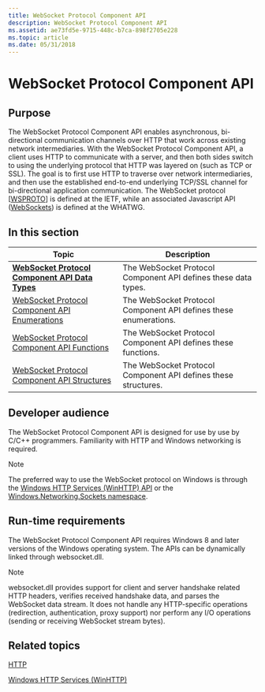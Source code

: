 ```yaml
---
title: WebSocket Protocol Component API
description: WebSocket Protocol Component API
ms.assetid: ae73fd5e-9715-448c-b7ca-898f2705e228
ms.topic: article
ms.date: 05/31/2018
---
```


# WebSocket Protocol Component API

## Purpose

The WebSocket Protocol Component API enables asynchronous, bi-directional communication channels over HTTP that work across existing network intermediaries. With the WebSocket Protocol Component API, a client uses HTTP to communicate with a server, and then both sides switch to using the underlying protocol that HTTP was layered on (such as TCP or SSL). The goal is to first use HTTP to traverse over network intermediaries, and then use the established end-to-end underlying TCP/SSL channel for bi-directional application communication. The WebSocket protocol \[[WSPROTO](https://tools.ietf.org/html/rfc6455)\] is defined at the IETF, while an associated Javascript API ([WebSockets](https://websockets.spec.whatwg.org//)) is defined at the WHATWG.

## In this section



| Topic                                                                                                          | Description                                                                 |
|----------------------------------------------------------------------------------------------------------------|-----------------------------------------------------------------------------|
| [**WebSocket Protocol Component API Data Types**](web-socket-protocol-component-api-data-types.md)<br/> | The WebSocket Protocol Component API defines these data types.<br/>   |
| [WebSocket Protocol Component API Enumerations](web-socket-protocol-component-api-enumerations.md)<br/> | The WebSocket Protocol Component API defines these enumerations.<br/> |
| [WebSocket Protocol Component API Functions](web-socket-protocol-component-api-functions.md)<br/>       | The WebSocket Protocol Component API defines these functions.<br/>    |
| [WebSocket Protocol Component API Structures](web-socket-protocol-component-api-structures.md)<br/>     | The WebSocket Protocol Component API defines these structures.<br/>   |



 

## Developer audience

The WebSocket Protocol Component API is designed for use by use by C/C++ programmers. Familiarity with HTTP and Windows networking is required.

> [!Note]  
> The preferred way to use the WebSocket protocol on Windows is through the [Windows HTTP Services (WinHTTP) API](/windows/desktop/WinHttp/winhttp-start-page) or the [Windows.Networking.Sockets namespace](/uwp/api/Windows.Networking.Sockets).

 

## Run-time requirements

The WebSocket Protocol Component API requires Windows 8 and later versions of the Windows operating system. The APIs can be dynamically linked through websocket.dll.

> [!Note]  
> websocket.dll provides support for client and server handshake related HTTP headers, verifies received handshake data, and parses the WebSocket data stream. It does not handle any HTTP-specific operations (redirection, authentication, proxy support) nor perform any I/O operations (sending or receiving WebSocket stream bytes).

 

## Related topics

<dl> <dt>

[HTTP](/windows/desktop/Http/http-api-start-page)
</dt> <dt>

[Windows HTTP Services (WinHTTP)](/windows/desktop/WinHttp/winhttp-start-page)
</dt> </dl>

 

